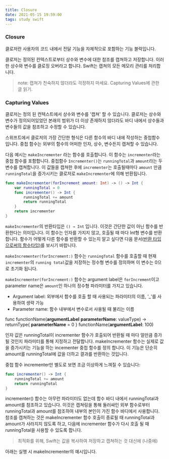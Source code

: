 ```yaml
---
title: Closure
date: 2021-05-15 19:59:00
tags: study swift
---
```


### Closure

클로저란 사용자의 코드 내에서 전달 기능을 자체적으로 포함하는 기능 블럭입니다. 

클로저는 정의된 컨텍스트로부터 상수와 변수에 대한 참조를 캡쳐하고 저장합니다. 이러한 상수와 변수를 클로징 오버라고 합니다. Swift는 캡쳐의 모든 메모리 관리를 처리합니다.

> note: 캡쳐가 친숙하지 않더라도 걱정하지 마세요. Capturing Values에 관한 글 읽기.

### Capturing Values

클로저는 정의 된 컨텍스트에서 상수와 변수를 '캡쳐' 할 수 있습니다. 클로저는 상수와 변수가 정의되어있었던 본래의 범위가 더 이상 존재하지 않더라도 바디 내에서 상수들과 변수들의 값을 참조하고 수정할 수 있습니다.

스위프트에서 클로저의 가장 간단한 형식은 다른 함수의 바디 내에 작성하는 중첩함수 입니다. 중첩 함수는 외부의 함수의 어떠한 인자, 상수, 변수든지  캡쳐할 수 있습니다. 

다음 예시는 `makeIncrementer` 라는 함수를 호출합니다. 이 함수는 `incrementer`라는 중첩 함수를 포함합니다. 중첩함수 `Incrementer()`는 `runningTotal`과 `amount`라는 두 변수를 캡쳐합니다. 이 값들을 캡쳐한 후에 `incrementer`는 호출될때마다 `amount` 만큼 `runningTotal`을 증가시키는 클로저로 `makeIncrementer`에 의해 반환됩니다.

```swift
func makeIncrementer(forIncrement amount: Int) -> () -> Int {
    var runningTotal = 0
    func incrementer() -> Int {
        runningTotal += amount
        return runningTotal
    }
    return incrementer
}
```

`makeIncrementer`의 반환타입은 `() → Int` 입니다. 이것은 간단한 값이 아닌 함수를 반환한다는 의미입니다. 이 함수는 인자를 가지지 않고, 호출될 때 마다 Int형 변수를 반환합니다. 함수가 어떻게 다른 함수를 반환할 수 있는지 알고 싶다면 다음 문서([반환 타입으로써의 함수타입)](https://docs.swift.org/swift-book/LanguageGuide/Functions.html#ID177)를 보시기 바랍니다.

`makeIncrementer(forIncrement:)` 함수는 `runningTotal` 함수를 호출할 때 현재 `incrementer`의 `running total`값을 저장하는 정수형 변수를 정의하며 이 변수는 0으로 초기화 됩니다.  

`makeIncrementer(forIncrement:)` 함수는 argument label은 `forIncrement`이고 parameter name은 `amount`인 하나의 정수형 파라미터를 가지고 있습니다. 

- Argument label: 외부에서 함수를 호출 할 때 사용되는 파라미터의 이름, '_'를 사용하여 생략 가능
- Parameter name: 함수 내부에서 변수로서 사용될 때 불리는 이름

func functionName(**argumentLabel** **parameterName**: valueType) -> returnType{
    **parameterName** = 0
}
functionName(**argumentLabel**: 100)

인자 값은 runningTotal이 incrementer 함수가 호출되어 반환될 때 마다 얼만큼 증가 될 것인지 파라미터를 통해 지정하고 전달합니다. makeIncrementer 함수는 실제로 값을 증가시키는 기능을 하는 incementer 중첩 함수를 정의 합니다. 이 기능은 단순히 amount를 runningTotal에 값을 더하고 결과를 반환하는 것입니다.

중첩 함수 incrementer만 별도로 보면 조금 이상하게 느껴질 수 있습니다:

```swift
func incrementer() -> Int {
    runningTotal += amount
    return runningTotal
}
```

incrementer() 함수는 아무런 파라미터도 없는데 함수 바디 내에서 runningTotal과 amount를 참조하고 있습니다. 이것은 캡쳐링을 통해 둘러싸인 외부 함수로부터 runningTotal과 amount를 참조하여 내부의 본인이 가진 함수 바디에서 사용합니다. 참조를 캡쳐하는 것은 makeIncrementer 함수 호출이 종료될 때 runningTotal과 amount가 사라지지 않도록 하고, 다음에 incrementer 함수가 다시 호출 될 때 runningTotal을 사용할 수 있도록 합니다.

> 최적화를 위해, Swift는 값을 복사하여 저장하고 캡쳐하는 것 대신에 (나중에)

아래는 실행 시 makeIncrementer의 예시입니다.
